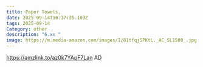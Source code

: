 ```yaml
---
title: Paper Towels,
date: 2025-09-14T10:17:35.103Z
tags: 2025-09-14
Category: other
description: "6.xx "
image: https://m.media-amazon.com/images/I/81tfqjSPKtL._AC_SL1500_.jpg
---
```

https://amzlink.to/az0k7YApF7Lan
AD
